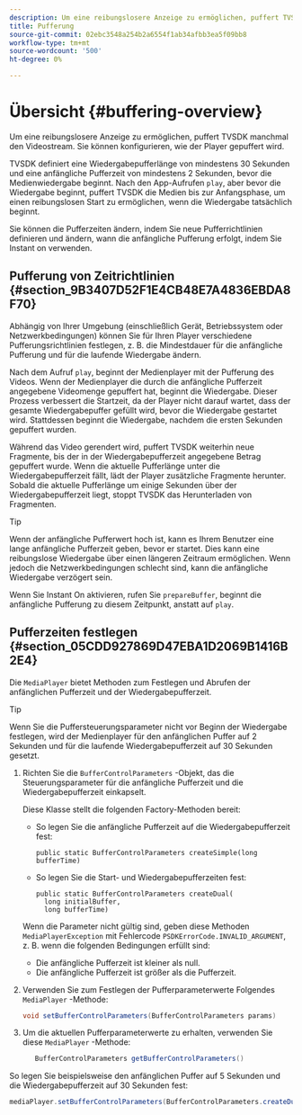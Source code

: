 ```yaml
---
description: Um eine reibungslosere Anzeige zu ermöglichen, puffert TVSDK manchmal den Videostream. Sie können konfigurieren, wie der Player gepuffert wird.
title: Pufferung
source-git-commit: 02ebc3548a254b2a6554f1ab34afbb3ea5f09bb8
workflow-type: tm+mt
source-wordcount: '500'
ht-degree: 0%

---
```


# Übersicht {#buffering-overview}

Um eine reibungslosere Anzeige zu ermöglichen, puffert TVSDK manchmal den Videostream. Sie können konfigurieren, wie der Player gepuffert wird.

TVSDK definiert eine Wiedergabepufferlänge von mindestens 30 Sekunden und eine anfängliche Pufferzeit von mindestens 2 Sekunden, bevor die Medienwiedergabe beginnt. Nach den App-Aufrufen `play`, aber bevor die Wiedergabe beginnt, puffert TVSDK die Medien bis zur Anfangsphase, um einen reibungslosen Start zu ermöglichen, wenn die Wiedergabe tatsächlich beginnt.

Sie können die Pufferzeiten ändern, indem Sie neue Pufferrichtlinien definieren und ändern, wann die anfängliche Pufferung erfolgt, indem Sie Instant on verwenden.

## Pufferung von Zeitrichtlinien {#section_9B3407D52F1E4CB48E7A4836EBDA8F70}

Abhängig von Ihrer Umgebung (einschließlich Gerät, Betriebssystem oder Netzwerkbedingungen) können Sie für Ihren Player verschiedene Pufferungsrichtlinien festlegen, z. B. die Mindestdauer für die anfängliche Pufferung und für die laufende Wiedergabe ändern.

Nach dem Aufruf `play`, beginnt der Medienplayer mit der Pufferung des Videos. Wenn der Medienplayer die durch die anfängliche Pufferzeit angegebene Videomenge gepuffert hat, beginnt die Wiedergabe. Dieser Prozess verbessert die Startzeit, da der Player nicht darauf wartet, dass der gesamte Wiedergabepuffer gefüllt wird, bevor die Wiedergabe gestartet wird. Stattdessen beginnt die Wiedergabe, nachdem die ersten Sekunden gepuffert wurden.

Während das Video gerendert wird, puffert TVSDK weiterhin neue Fragmente, bis der in der Wiedergabepufferzeit angegebene Betrag gepuffert wurde. Wenn die aktuelle Pufferlänge unter die Wiedergabepufferzeit fällt, lädt der Player zusätzliche Fragmente herunter. Sobald die aktuelle Pufferlänge um einige Sekunden über der Wiedergabepufferzeit liegt, stoppt TVSDK das Herunterladen von Fragmenten.

>[!TIP]
>
>Wenn der anfängliche Pufferwert hoch ist, kann es Ihrem Benutzer eine lange anfängliche Pufferzeit geben, bevor er startet. Dies kann eine reibungslose Wiedergabe über einen längeren Zeitraum ermöglichen. Wenn jedoch die Netzwerkbedingungen schlecht sind, kann die anfängliche Wiedergabe verzögert sein.

Wenn Sie Instant On aktivieren, rufen Sie `prepareBuffer`, beginnt die anfängliche Pufferung zu diesem Zeitpunkt, anstatt auf `play`.

## Pufferzeiten festlegen {#section_05CDD927869D47EBA1D2069B1416B2E4}

Die `MediaPlayer` bietet Methoden zum Festlegen und Abrufen der anfänglichen Pufferzeit und der Wiedergabepufferzeit.

>[!TIP]
>
>Wenn Sie die Puffersteuerungsparameter nicht vor Beginn der Wiedergabe festlegen, wird der Medienplayer für den anfänglichen Puffer auf 2 Sekunden und für die laufende Wiedergabepufferzeit auf 30 Sekunden gesetzt.

1. Richten Sie die `BufferControlParameters` -Objekt, das die Steuerungsparameter für die anfängliche Pufferzeit und die Wiedergabepufferzeit einkapselt.

   Diese Klasse stellt die folgenden Factory-Methoden bereit:

   * So legen Sie die anfängliche Pufferzeit auf die Wiedergabepufferzeit fest:

     ```
     public static BufferControlParameters createSimple(long bufferTime)
     ```

   * So legen Sie die Start- und Wiedergabepufferzeiten fest:

     ```
     public static BufferControlParameters createDual( 
       long initialBuffer,  
       long bufferTime)
     ```

   Wenn die Parameter nicht gültig sind, geben diese Methoden `MediaPlayerException` mit Fehlercode `PSDKErrorCode.INVALID_ARGUMENT`, z. B. wenn die folgenden Bedingungen erfüllt sind:

   * Die anfängliche Pufferzeit ist kleiner als null.
   * Die anfängliche Pufferzeit ist größer als die Pufferzeit.

1. Verwenden Sie zum Festlegen der Pufferparameterwerte Folgendes `MediaPlayer` -Methode:

   ```java
   void setBufferControlParameters(BufferControlParameters params)
   ```

1. Um die aktuellen Pufferparameterwerte zu erhalten, verwenden Sie diese `MediaPlayer` -Methode:

   ```java
      BufferControlParameters getBufferControlParameters()  
   ```

<!--<a id="example_DE0580B3AD404635825D3301C1F096B6"></a>-->

So legen Sie beispielsweise den anfänglichen Puffer auf 5 Sekunden und die Wiedergabepufferzeit auf 30 Sekunden fest:

```java
mediaPlayer.setBufferControlParameters(BufferControlParameters.createDual(5000, 30000));
```
